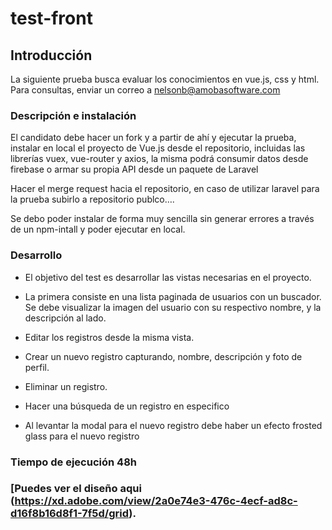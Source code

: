 # test-front

## Introducción
La siguiente prueba busca evaluar los conocimientos en vue.js, css y html. Para consultas, enviar un correo a nelsonb@amobasoftware.com

### Descripción e instalación

El candidato debe hacer un fork y a partir de ahí y ejecutar la prueba, instalar en local el proyecto de Vue.js  desde el repositorio, incluidas las librerías vuex,  vue-router y axios,  la misma podrá consumir datos desde firebase o armar su propia API desde un paquete de Laravel 

Hacer el merge request hacia el repositorio, en caso de utilizar laravel para la prueba subirlo a repositorio publco…. 

Se debo poder instalar de forma muy sencilla sin generar errores a través de un npm-intall y poder ejecutar en local.

### Desarrollo
* El objetivo del test es desarrollar las vistas necesarias en el proyecto.

* La primera consiste en una lista paginada de usuarios con un buscador. Se debe visualizar la imagen del usuario con su respectivo nombre, y la descripción al lado.

* Editar los registros desde la misma vista.

* Crear  un nuevo registro capturando, nombre, descripción y foto de perfil.

* Eliminar  un registro.

* Hacer una búsqueda de un registro en especifico 

* Al levantar la modal para el nuevo registro debe haber un efecto frosted glass  para el nuevo registro

### Tiempo de ejecución 48h 


### [Puedes ver el diseño aqui (https://xd.adobe.com/view/2a0e74e3-476c-4ecf-ad8c-d16f8b16d8f1-7f5d/grid).
